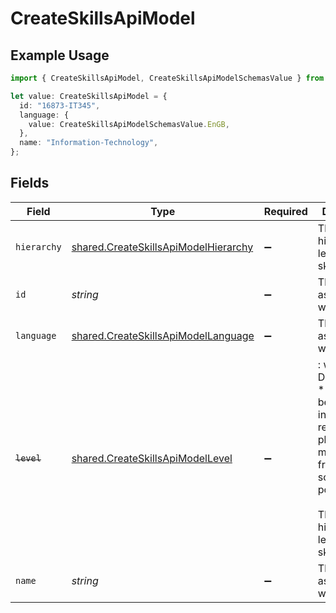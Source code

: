 # CreateSkillsApiModel

## Example Usage

```typescript
import { CreateSkillsApiModel, CreateSkillsApiModelSchemasValue } from "@stackone/stackone-client-ts/sdk/models/shared";

let value: CreateSkillsApiModel = {
  id: "16873-IT345",
  language: {
    value: CreateSkillsApiModelSchemasValue.EnGB,
  },
  name: "Information-Technology",
};
```

## Fields

| Field                                                                                                                                                      | Type                                                                                                                                                       | Required                                                                                                                                                   | Description                                                                                                                                                | Example                                                                                                                                                    |
| ---------------------------------------------------------------------------------------------------------------------------------------------------------- | ---------------------------------------------------------------------------------------------------------------------------------------------------------- | ---------------------------------------------------------------------------------------------------------------------------------------------------------- | ---------------------------------------------------------------------------------------------------------------------------------------------------------- | ---------------------------------------------------------------------------------------------------------------------------------------------------------- |
| `hierarchy`                                                                                                                                                | [shared.CreateSkillsApiModelHierarchy](../../../sdk/models/shared/createskillsapimodelhierarchy.md)                                                        | :heavy_minus_sign:                                                                                                                                         | The hierarchal level of the skill                                                                                                                          |                                                                                                                                                            |
| `id`                                                                                                                                                       | *string*                                                                                                                                                   | :heavy_minus_sign:                                                                                                                                         | The ID associated with this skill                                                                                                                          | 16873-IT345                                                                                                                                                |
| `language`                                                                                                                                                 | [shared.CreateSkillsApiModelLanguage](../../../sdk/models/shared/createskillsapimodellanguage.md)                                                          | :heavy_minus_sign:                                                                                                                                         | The language associated with this skill                                                                                                                    |                                                                                                                                                            |
| ~~`level`~~                                                                                                                                                | [shared.CreateSkillsApiModelLevel](../../../sdk/models/shared/createskillsapimodellevel.md)                                                                | :heavy_minus_sign:                                                                                                                                         | : warning: ** DEPRECATED **: This will be removed in a future release, please migrate away from it as soon as possible.<br/><br/>The hierarchal level of the skill |                                                                                                                                                            |
| `name`                                                                                                                                                     | *string*                                                                                                                                                   | :heavy_minus_sign:                                                                                                                                         | The name associated with this skill                                                                                                                        | Information-Technology                                                                                                                                     |